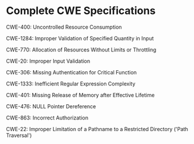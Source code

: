 

# Complete CWE Specifications

CWE-400: Uncontrolled Resource Consumption

CWE-1284: Improper Validation of Specified Quantity in Input

CWE-770: Allocation of Resources Without Limits or Throttling

CWE-20: Improper Input Validation

CWE-306: Missing Authentication for Critical Function

CWE-1333: Inefficient Regular Expression Complexity

CWE-401: Missing Release of Memory after Effective Lifetime

CWE-476: NULL Pointer Dereference

CWE-863: Incorrect Authorization

CWE-22: Improper Limitation of a Pathname to a Restricted Directory ('Path Traversal')